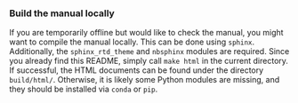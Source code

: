 ### Build the manual locally

If you are temporarily offline but would like to check the manual,
you might want to compile the manual locally.
This can be done using `sphinx`.
Additionally, the `sphinx_rtd_theme` and `nbsphinx` modules are required.
Since you already find this README, simply call `make html` in the current directory.
If successful, the HTML documents can be found under the directory `build/html/`.
Otherwise, it is likely some Python modules are missing,
and they should be installed via `conda` or `pip`.